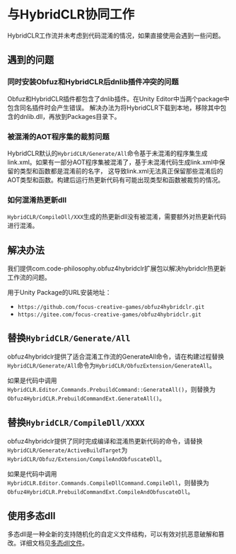 # 与HybridCLR协同工作

HybridCLR工作流并未考虑到代码混淆的情况，如果直接使用会遇到一些问题。

## 遇到的问题

### 同时安装Obfuz和HybridCLR后dnlib插件冲突的问题

Obfuz和HybridCLR插件都包含了dnlib插件。在Unity Editor中当两个package中包含同名插件时会产生错误。
解决办法为将HybridCLR下载到本地，移除其中包含的dnlib.dll，再放到Packages目录下。

### 被混淆的AOT程序集的裁剪问题

HybridCLR默认的`HybridCLR/Generate/All`命令基于未混淆的程序集生成link.xml。如果有一部分AOT程序集被混淆了，基于未混淆代码生成link.xml中保留的类型和函数都是混淆前的名字，
这导致link.xml无法真正保留那些混淆后的AOT类型和函数。构建后运行热更新代码有可能出现类型和函数被裁剪的情况。

### 如何混淆热更新dll

`HybridCLR/CompileDll/XXX`生成的热更新dll没有被混淆，需要额外对热更新代码进行混淆。

## 解决办法

我们提供com.code-philosophy.obfuz4hybridclr扩展包以解决hybridclr热更新工作流的问题。

用于Unity Package的URL安装地址：

- `https://github.com/focus-creative-games/obfuz4hybridclr.git`
- `https://gitee.com/focus-creative-games/obfuz4hybridclr.git`

## 替换`HybridCLR/Generate/All`

obfuz4hybridclr提供了适合混淆工作流的GenerateAll命令，请在构建过程替换`HybridCLR/Generate/All`命令为`HybridCLR/ObfuzExtension/GenerateAll`。

如果是代码中调用`HybridCLR.Editor.Commands.PrebuildCommand::GenerateAll()`，则替换为`Obfuz4HybridCLR.PrebuildCommandExt.GenerateAll()`。

## 替换`HybridCLR/CompileDll/XXXX`

obfuz4hybridclr提供了同时完成编译和混淆热更新代码的命令，请替换`HybridCLR/Generate/ActiveBuildTarget`为`HybridCLR/Obfuz/Extension/CompileAndObfuscateDll`。

如果是代码中调用`HybridCLR.Editor.Commands.CompileDllCommand.CompileDll`，则替换为`Obfuz4HybridCLR.PrebuildCommandExt.CompileAndObfuscateDll`。

## 使用多态dll

多态dll是一种全新的支持随机化的自定义文件结构，可以有效对抗恶意破解和篡改。详细文档见[多态dll文件](./polymorphic-dll)。
